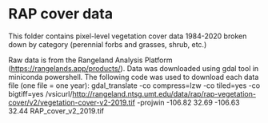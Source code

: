 # RAP cover data

This folder contains pixel-level vegetation cover data 1984-2020 broken down by category (perennial forbs and grasses, shrub, etc.) 

Raw data is from the Rangeland Analysis Platform (https://rangelands.app/products/). Data was downloaded using gdal tool in miniconda powershell. The following code was used to download each data file (one file = one year): gdal_translate -co compress=lzw -co tiled=yes -co bigtiff=yes /vsicurl/http://rangeland.ntsg.umt.edu/data/rap/rap-vegetation-cover/v2/vegetation-cover-v2-2019.tif  -projwin -106.82 32.69 -106.63 32.44 RAP_cover_v2_2019.tif

